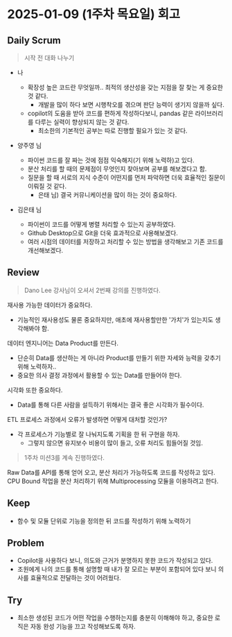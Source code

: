 # 2025-01-09 (1주차 목요일) 회고

## Daily Scrum

> 시작 전 대화 나누기

* 나
  * 확장성 높은 코드란 무엇일까.. 최적의 생산성을 갖는 지점을 잘 찾는 게 중요한 것 같다.
    * 개발을 많이 하다 보면 시행착오를 겪으며 판단 능력이 생기지 않을까 싶다.
  * copilot의 도움을 받아 코드를 편하게 작성하다보니, pandas 같은 라이브러리를 다루는 실력이 향상되지 않는 것 같다.
    * 최소한의 기본적인 공부는 따로 진행할 필요가 있는 것 같다.
  
* 양주영 님
  * 파이썬 코드를 잘 짜는 것에 점점 익숙해지(기 위해 노력하)고 있다.
  * 분산 처리를 할 때의 문제점이 무엇인지 찾아보며 공부를 해보겠다고 함.
  * 질문을 할 때 서로의 지식 수준이 어떤지를 먼저 파악하면 더욱 효율적인 질문이 이뤄질 것 같다.
    * 은태 님) 결국 커뮤니케이션을 많이 하는 것이 중요하다.
  
* 김은태 님
  * 파이썬이 코드를 어떻게 병렬 처리할 수 있는지 공부하였다.
  * Github Desktop으로 Git을 더욱 효과적으로 사용해보겠다.
  * 여러 시점의 데이터를 저장하고 처리할 수 있는 방법을 생각해보고 기존 코드를 개선해보겠다.

## Review

> Dano Lee 강사님이 오셔서 2번째 강의를 진행하였다.

재사용 가능한 데이터가 중요하다.
* 기능적인 재사용성도 물론 중요하지만, 애초에 재사용할만한 '가치'가 있는지도 생각해봐야 함.

데이터 엔지니어는 Data Product를 만든다.
* 단순히 Data를 생산하는 게 아니라 Product를 만들기 위한 자세와 능력을 갖추기 위해 노력하자..
* 중요한 의사 결정 과정에서 활용할 수 있는 Data를 만들어야 한다.

시각화 또한 중요하다.
* Data를 통해 다른 사람을 설득하기 위해서는 결국 좋은 시각화가 필수이다.

ETL 프로세스 과정에서 오류가 발생하면 어떻게 대처할 것인가?
* 각 프로세스가 기능별로 잘 나눠지도록 기획을 한 뒤 구현을 하자.
  * 그렇지 않으면 유지보수 비용이 많이 들고, 오류 처리도 힘들어질 것임.

> 1주차 미션3를 계속 진행하였다.

Raw Data를 API를 통해 얻어 오고, 분산 처리가 가능하도록 코드를 작성하고 있다.
CPU Bound 작업을 분산 처리하기 위해 Multiprocessing 모듈을 이용하려고 한다.

## Keep

* 함수 및 모듈 단위로 기능을 정의한 뒤 코드를 작성하기 위해 노력하기

## Problem

* Copilot을 사용하다 보니, 의도와 근거가 분명하지 못한 코드가 작성되고 있다.
* 조원에게 나의 코드를 통해 설명할 때 내가 잘 모르는 부분이 포함되어 있다 보니 의사를 효율적으로 전달하는 것이 어려웠다.

## Try

* 최소한 생성된 코드가 어떤 작업을 수행하는지를 충분히 이해해야 하고, 중요한 로직은 자동 완성 기능을 끄고 작성해보도록 하자.